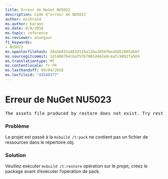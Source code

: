 ```yaml
---
title: Erreur de NuGet NU5023
description: Code d’erreur de NU5023
author: mishra14
ms.author: karann
ms.date: 8/8/2018
ms.topic: reference
ms.reviewer: anangaur
f1_keywords:
- NU5023
ms.openlocfilehash: 28a56032a482d119a12ba2656fbea50526054b0f
ms.sourcegitcommit: 1d1406764c6af5fb7801d462e0c4afc9092fa569
ms.translationtype: MT
ms.contentlocale: fr-FR
ms.lasthandoff: 09/04/2018
ms.locfileid: "43549377"
---
```

# <a name="nuget-error-nu5023"></a>Erreur de NuGet NU5023
<pre>The assets file produced by restore does not exist. Try restoring the project again. The expected location of the assets file is F:\project\obj\project.assets.json.</pre>

### <a name="issue"></a>Problème

Le projet est passé à la `msbuild /t:pack` ne contient pas un fichier de ressources dans le répertoire obj.


### <a name="solution"></a>Solution

Veuillez exécuter `msbuild /t:restore` opération sur le projet, créez le package avant d’exécuter l’opération de pack.

